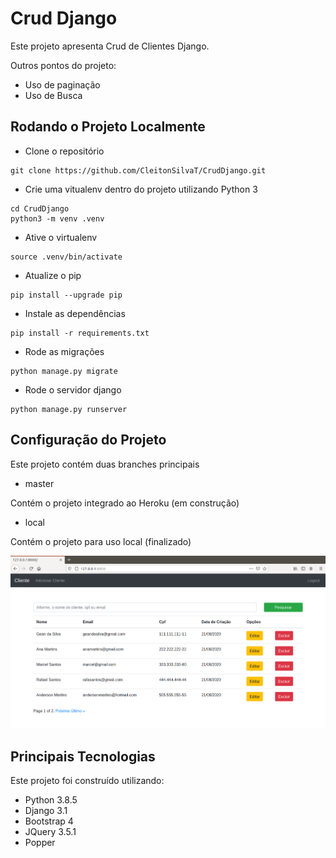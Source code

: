 # Crud Django

Este projeto apresenta Crud de Clientes Django.

Outros pontos do projeto:

* Uso de paginação
* Uso de Busca


## Rodando o Projeto Localmente

* Clone o repositório

```
git clone https://github.com/CleitonSilvaT/CrudDjango.git
```


* Crie uma vitualenv dentro do projeto utilizando Python 3

```
cd CrudDjango
python3 -m venv .venv
```


* Ative o virtualenv

```
source .venv/bin/activate
```


* Atualize o pip

```
pip install --upgrade pip
```


* Instale as dependências

```
pip install -r requirements.txt
```


* Rode as migrações

```
python manage.py migrate
```

* Rode o servidor django

```
python manage.py runserver
```


## Configuração do Projeto

Este projeto contém duas branches principais

* master

Contém o projeto integrado ao Heroku (em construção)


* local

Contém o projeto para uso local (finalizado)

![Aplicação](img/Tela.png)


## Principais Tecnologias

Este projeto foi construído utilizando:

* Python 3.8.5
* Django 3.1
* Bootstrap 4
* JQuery 3.5.1
* Popper
